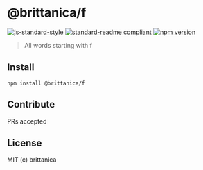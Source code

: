 # @brittanica/f

[![js-standard-style](https://img.shields.io/badge/code%20style-standard-brightgreen.svg?style=flat-square)](http://standardjs.com/)
[![standard-readme compliant](https://img.shields.io/badge/standard--readme-OK-green.svg?style=flat-square)](https://github.com/RichardLitt/standard-readme)
[![npm version](https://img.shields.io/npm/v/brittanica-f.svg?style=flat-square)](https://badge.fury.io/js/brittanica-f)

> All words starting with f

## Install
```
npm install @brittanica/f
```

## Contribute

PRs accepted

## License

MIT (c) brittanica
